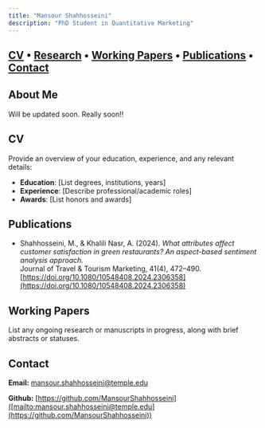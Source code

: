 ```yaml
---
title: "Mansour Shahhosseini"
description: "PhD Student in Quantitative Marketing"
---
```

[CV](#cv) • [Research](#research) • [Working Papers](#working-papers) • [Publications](#publications) • [Contact](#contact)
---

## About Me
Will be updated soon. Really soon!!

## <a name="cv"></a>CV
Provide an overview of your education, experience, and any relevant details:

- **Education**: [List degrees, institutions, years]  
- **Experience**: [Describe professional/academic roles]  
- **Awards**: [List honors and awards]

## <a name="publications"></a>Publications
- Shahhosseini, M., & Khalili Nasr, A. (2024). *What attributes affect customer satisfaction in green restaurants? An aspect-based sentiment analysis approach.*  
  Journal of Travel & Tourism Marketing, 41(4), 472–490.  
  [https://doi.org/10.1080/10548408.2024.2306358](https://doi.org/10.1080/10548408.2024.2306358)
  
## <a name="working-papers"></a>Working Papers
List any ongoing research or manuscripts in progress, along with brief abstracts or statuses.


## <a name="contact"></a>Contact
**Email:** [mansour.shahhosseini@temple.edu](mailto:mansour.shahhosseini@temple.edu)

**Github:** [https://github.com/MansourShahhosseini]([mailto:mansour.shahhosseini@temple.edu](https://github.com/MansourShahhosseini))
